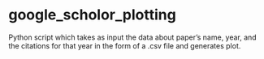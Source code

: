 # google_scholor_plotting
Python script which takes as input the data about paper’s name, year, and the citations for that year in the form of a .csv file and generates plot.
